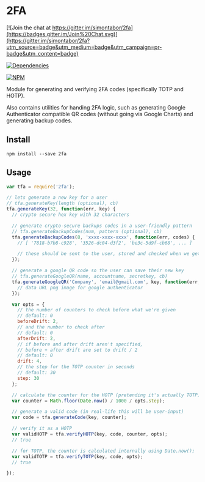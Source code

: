 # 2FA

[![Join the chat at https://gitter.im/simontabor/2fa](https://badges.gitter.im/Join%20Chat.svg)](https://gitter.im/simontabor/2fa?utm_source=badge&utm_medium=badge&utm_campaign=pr-badge&utm_content=badge)

[![Dependencies](https://david-dm.org/simontabor/2fa.svg)](https://david-dm.org/simontabor/2fa)

[![NPM](https://nodei.co/npm/2fa.png?downloads=true&downloadRank=true&stars=true)](https://www.npmjs.com/package/2fa)

Module for generating and verifying 2FA codes (specifically TOTP and HOTP).

Also contains utilities for handing 2FA logic, such as generating Google Authenticator compatible QR codes (without going via Google Charts) and generating backup codes.

## Install
```
npm install --save 2fa
```

## Usage

```js
var tfa = require('2fa');

// lets generate a new key for a user
// tfa.generateKey(length (optional), cb)
tfa.generateKey(32, function(err, key) {
  // crypto secure hex key with 32 characters

  // generate crypto-secure backups codes in a user-friendly pattern
  // tfa.generateBackupCodes(num, pattern (optional), cb)
  tfa.generateBackupCodes(8, 'xxxx-xxxx-xxxx', function(err, codes) {
    // [ '7818-b7b8-c928', '3526-dc04-d3f2', 'be3c-5d9f-cb68', ... ]

    // these should be sent to the user, stored and checked when we get a 2fa code
  });

  // generate a google QR code so the user can save their new key
  // tfa.generateGoogleQR(name, accountname, secretkey, cb)
  tfa.generateGoogleQR('Company', 'email@gmail.com', key, function(err, qr) {
    // data URL png image for google authenticator
  });

  var opts = {
    // the number of counters to check before what we're given
    // default: 0
    beforeDrift: 2,
    // and the number to check after
    // default: 0
    afterDrift: 2,
    // if before and after drift aren't specified,
    // before + after drift are set to drift / 2
    // default: 0
    drift: 4,
    // the step for the TOTP counter in seconds
    // default: 30
    step: 30
  };

  // calculate the counter for the HOTP (pretending it's actually TOTP)
  var counter = Math.floor(Date.now() / 1000 / opts.step);

  // generate a valid code (in real-life this will be user-input)
  var code = tfa.generateCode(key, counter);

  // verify it as a HOTP
  var validHOTP = tfa.verifyHOTP(key, code, counter, opts);
  // true

  // for TOTP, the counter is calculated internally using Date.now();
  var validTOTP = tfa.verifyTOTP(key, code, opts);
  // true

});
```

